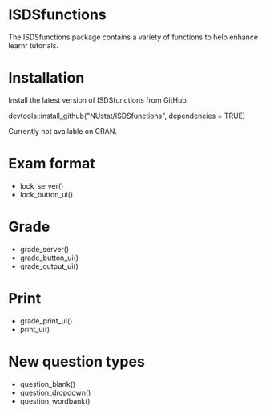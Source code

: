 
# ISDSfunctions

The ISDSfunctions package contains a variety of functions to help enhance learnr tutorials.

# Installation

Install the latest version of ISDSfunctions from GitHub.

devtools::install_github("NUstat/ISDSfunctions", dependencies = TRUE)

Currently not available on CRAN.

# Exam format

  - lock_server()
  - lock_button_ui()

# Grade

 - grade_server()
 - grade_button_ui()
 - grade_output_ui()

# Print

  - grade_print_ui()
  - print_ui()

# New question types

 - question_blank()
 - question_dropdown()
 - question_wordbank()
